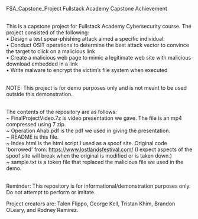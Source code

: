 FSA_Capstone_Project
Fullstack Academy Capstone Achievement<br></br>

This is a capstone project for Fullstack Academy Cybersecurity course. The project consisted of the following:<br>
•	Design a test spear-phishing attack aimed a specific individual.<br>
•	Conduct OSIT operations to determine the best attack vector to convince the target to click on a malicious link<br>
•	Create a malicious web page to mimic a legitimate web site with malicious download embedded in a link<br>
•	Write malware to encrypt the victim’s file system when executed<br></br>

NOTE: This project is for demo purposes only and is not meant to be used outside this demonstration.<br></br>

The contents of the repository are as follows:<br>
~ FinalProjectVideo.7z is video presentation we gave. The file is an mp4 compressed using 7 zip. <br>
~ Operation Ahab.pdf is the pdf we used in giving the presentation.<br>
~ README is this file.<br>
~ Index.html is the html script I used as a spoof site. Original code 'borrowed' from: https://www.lostlandsfestival.com/ (I expect aspects of the spoof site will break when the original is modified or is taken down.)<br>
~ sample.txt is a token file that replaced the malicious file we used in the demo.<br></br>

Reminder: This repository is for informational/demonstration purposes only. Do not attempt to perform or imitate.<br>

Project creators are: Talen Flippo, George Kell, Tristan Khim, Brandon OLeary, and Rodney Ramirez.
